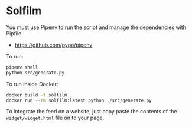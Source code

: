 # Solfilm

You must use Pipenv to run the script and manage the dependencies with Pipfile.

* https://github.com/pypa/pipenv

To run:

```bash
pipenv shell
python src/generate.py
```

To run inside Docker:

```bash
docker build -t solfilm .
docker run --rm solfilm:latest python ./src/generate.py
```

To integrate the feed on a website, just copy paste the contents of the `widget/widget.html` file on to your page.
